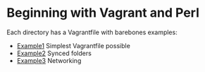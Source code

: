 # Beginning with Vagrant and Perl

Each directory has a Vagrantfile with barebones examples:

* [Example1](./example1) Simplest Vagrantfile possible
* [Example2](./example2) Synced folders
* [Example3](./example3) Networking